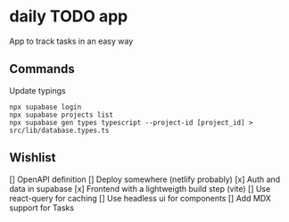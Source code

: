 # daily TODO app

App to track tasks in an easy way

## Commands

Update typings

```
npx supabase login
npx supabase projects list
npx supabase gen types typescript --project-id [project_id] > src/lib/database.types.ts
```

## Wishlist

[] OpenAPI definition
[] Deploy somewhere (netlify probably)
[x] Auth and data in supabase
[x] Frontend with a lightweigth build step (vite)
[] Use react-query for caching
[] Use headless ui for components
[] Add MDX support for Tasks
